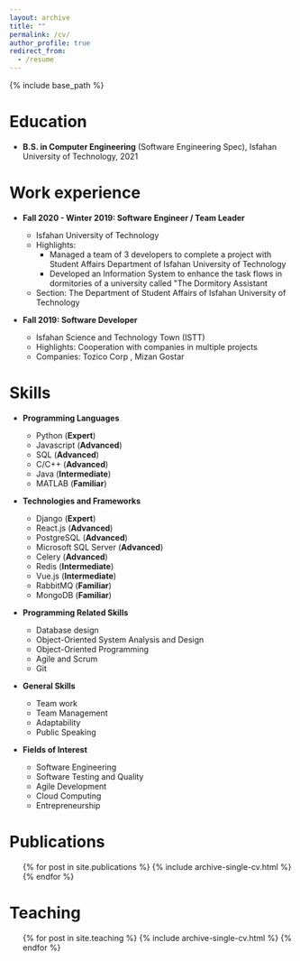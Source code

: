 ```yaml
---
layout: archive
title: ""
permalink: /cv/
author_profile: true
redirect_from:
  - /resume
---
```


{% include base_path %}

Education
======
* **B.S. in Computer Engineering** (Software Engineering Spec), Isfahan University of Technology, 2021


Work experience
======

* **Fall 2020 - Winter 2019: Software Engineer / Team Leader**
  * Isfahan University of Technology
  * Highlights:
    * Managed a team of 3 developers to complete a project with Student Affairs Department of Isfahan University of Technology
    * Developed an Information System to enhance the task flows in dormitories of a university called "The Dormitory Assistant
  * Section: The Department of Student Affairs of Isfahan University of Technology

* **Fall 2019: Software Developer**
  * Isfahan Science and Technology Town (ISTT)
  * Highlights: Cooperation with companies in multiple projects
  * Companies: Tozico Corp , Mizan Gostar
  
Skills
======

* **Programming Languages**
  * Python (**Expert**)
  * Javascript (**Advanced**)
  * SQL (**Advanced**)
  * C/C++ (**Advanced**)
  * Java (**Intermediate**)
  * MATLAB (**Familiar**)


* **Technologies and Frameworks**
  * Django (**Expert**)
  * React.js (**Advanced**)
  * PostgreSQL (**Advanced**)
  * Microsoft SQL Server (**Advanced**)
  * Celery (**Advanced**)
  * Redis (**Intermediate**)
  * Vue.js (**Intermediate**)
  * RabbitMQ (**Familiar**)
  * MongoDB (**Familiar**)




* **Programming Related Skills**
  * Database design
  * Object-Oriented System Analysis and Design
  * Object-Oriented Programming
  * Agile and Scrum
  * Git


* **General Skills**
  * Team work
  * Team Management
  * Adaptability
  * Public Speaking




* **Fields of Interest**
  * Software Engineering
  * Software Testing and Quality
  * Agile Development
  * Cloud Computing
  * Entrepreneurship

Publications
======
  <ul>{% for post in site.publications %}
    {% include archive-single-cv.html %}
  {% endfor %}</ul>
  
Teaching
======
  <ul>{% for post in site.teaching %}
    {% include archive-single-cv.html %}
  {% endfor %}</ul>
